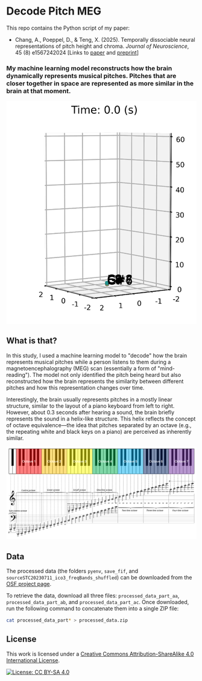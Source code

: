 # Decode Pitch MEG

This repo contains the Python script of my paper: 

- Chang, A., Poeppel, D., & Teng, X. (2025). Temporally dissociable neural representations of pitch height and chroma. *Journal of Neuroscience*, 45 (8) e1567242024 [Links to [paper](https://doi.org/10.1523/JNEUROSCI.1567-24.2024) and [preprint](https://doi.org/10.31234/osf.io/cnh5w)]

### My machine learning model reconstructs how the brain dynamically represents musical pitches. Pitches that are closer together in space are represented as more similar in the brain at that moment. ####
![pitch_helix](pitch_helix_neural_reconstruction.gif)


## What is that?
In this study, I used a machine learning model to "decode" how the brain represents musical pitches while a person listens to them during a magnetoencephalography (MEG) scan (essentially a form of "mind-reading"). The model not only identified the pitch being heard but also reconstructed how the brain represents the similarity between different pitches and how this representation changes over time.

Interestingly, the brain usually represents pitches in a mostly linear structure, similar to the layout of a piano keyboard from left to right. However, about 0.3 seconds after hearing a sound, the brain briefly represents the sound in a helix-like structure. This helix reflects the concept of octave equivalence—the idea that pitches separated by an octave (e.g., the repeating white and black keys on a piano) are perceived as inherently similar.

![keyboard](keyboard_octave.png)

## Data  

The processed data (the folders `pyenv`, `save_fif`, and `sourceSTC20230711_ico3_freqBands_shuffled`) can be downloaded from the [OSF project page](https://osf.io/nhcgj/).  

To retrieve the data, download all three files: `processed_data_part_aa`, `processed_data_part_ab`, and `processed_data_part_ac`. Once downloaded, run the following command to concatenate them into a single ZIP file:  

```bash
cat processed_data_part* > processed_data.zip
```

## License

This work is licensed under a [Creative Commons Attribution-ShareAlike 4.0 International License](https://creativecommons.org/licenses/by-sa/4.0/).

[![License: CC BY-SA 4.0](https://licensebuttons.net/l/by-sa/4.0/80x15.png)](https://creativecommons.org/licenses/by-sa/4.0/)
